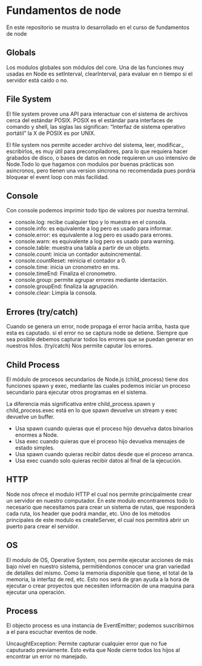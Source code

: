# Fundamentos de node

En este repositorio se mustra lo desarrollado en el curso de fundamentos de node

## Globals

Los modulos globales son módulos del core.
Una de las funciones muy usadas en Node es setInterval, clearInterval, para evaluar en n tiempo si el servidor está caído o no.

## File System

El file system provee una API para interactuar con el sistema de archivos cerca del estándar POSIX.
POSIX es el estándar para interfaces de comando y shell, las siglas las significan: “Interfaz de sistema operativo portátil” la X de POSIX es por UNIX.

El file system nos permite acceder archivo del sistema, leer, modificar., escribirlos, es muy útil para precompiladores, para lo que requiera hacer grabados de disco, o bases de datos en node requieren un uso intensivo de Node.Todo lo que hagamos con modulos por buenas prácticas son asincronos, pero tienen una version sincrona no recomendada pues pordría bloquear el event loop con más facilidad.

## Console

Con console podemos imprimir todo tipo de valores por
nuestra terminal.

- console.log: recibe cualquier tipo y lo muestra en el consola.
- console.info: es equivalente a log pero es usado para informar.
- console.error: es equivalente a log pero es usado para errores.
- console.warn: es equivalente a log pero es usado para warning.
- console.table: muestra una tabla a partir de un objeto.
- console.count: inicia un contador autoincremental.
- console.countReset: reinicia el contador a 0.
- console.time: inicia un cronometro en ms.
- console.timeEnd: Finaliza el cronometro.
- console.group: permite agrupar errores mediante identación.
- console.groupEnd: finaliza la agrupación.
- console.clear: Limpia la consola.

## Errores (try/catch)

Cuando se genera un error, node propaga el error hacia arriba, hasta que esta es caputado. si el error no se captura node se detiene.
Siempre que sea posible debemos capturar todos los errores que se puedan generar en nuestros hilos.
(try/catch) Nos permite caputar los errores.

## Child Process
El módulo de procesos secundarios de Node.js (child_process) tiene dos funciones spawn y exec, mediante las cuales podemos iniciar un proceso secundario para ejecutar otros programas en el sistema.

La diferencia más significativa entre child_process.spawn y child_process.exec está en lo que spawn devuelve un stream y exec devuelve un buffer.

- Usa spawn cuando quieras que el proceso hijo devuelva datos binarios enormes a Node.
- Usa exec cuando quieras que el proceso hijo devuelva mensajes de estado simples.
- Usa spawn cuando quieras recibir datos desde que el proceso arranca.
- Usa exec cuando solo quieras recibir datos al final de la ejecución.

## HTTP

Node nos ofrece el modulo HTTP el cual nos permite principalmente crear un servidor en nuestro computador.
En este modulo encontraremos todo lo necesario que necesitamos para crear un sistema de rutas, que responderá cada ruta, los header que podrá mandar, etc.
Uno de los métodos principales de este modulo es createServer, el cual nos permitirá abrir un puerto para crear el servidor.

## OS

El modulo de OS, Operative System, nos permite ejecutar acciones de más bajo nivel en nuestro sistema, permitiéndonos conocer una gran variedad de detalles del mismo.
Como la memoria disponible que tiene, el total de la memoria, la interfaz de red, etc.
Esto nos será de gran ayuda a la hora de ejecutar o crear proyectos que necesiten información de una maquina para ejecutar una operación.

## Process

El objecto process es una instancia de EventEmitter; podemos suscribirnos a el para escuchar eventos de node.

UncaughtException: Permite capturar cualquier error que no fue caputurado previamente. Esto evita que Node cierre todos los hijos al encontrar un error no manejado.